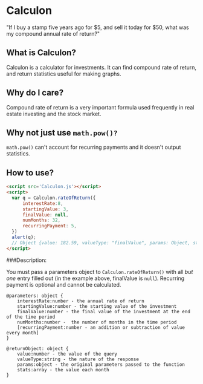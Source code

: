 Calculon
========

"If I buy a stamp five years ago for $5, and sell it today for $50, what was my compound annual rate of return?"

What is Calculon?
------
Calculon is a calculator for investments. It can find compound rate of return, and return statistics useful for making graphs.

Why do I care?
------
Compound rate of return is a very important formula used frequently in real estate investing and the stock market. 

Why not just use `math.pow()?`
-------
`math.pow()` can't account for recurring payments and it doesn't output statistics.

How to use?
-----------

```html
<script src='Calculon.js'></script>
<script>
  var q = Calculon.rateOfReturn({
      interestRate:8,
      startingValue: 3,
      finalValue: null,
      numMonths: 32,
      recurringPayment: 5,
  })
  alert(q);
  // Object {value: 182.59, valueType: "finalValue", params: Object, stats: Array[32]}
</script>
```

###Description:

You must pass a parameters object to `Calculon.rateOfReturn()` with all *but one* entry filled out (in the example above, finalValue is `null`). Recurring payment is optional and cannot be calculated.

```
@parameters: object { 
    interestRate:number - the annual rate of return 
    startingValue:number - the starting value of the investment 
    finalValue:number - the final value of the investment at the end of the time period
    numMonths:number -  the number of months in the time period
    [recurringPayment:number - an addition or subtraction of value every month]
} 
```

```
@returnObject: object { 
    value:number - the value of the query
    valueType:string - the nature of the response 
    params:object - the original parameters passed to the function
    stats:array - the value each month
} 
```
